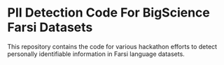 # PII Detection Code For BigScience Farsi Datasets

This repository contains the code for various hackathon efforts to detect personally identifiable information in Farsi language datasets.
